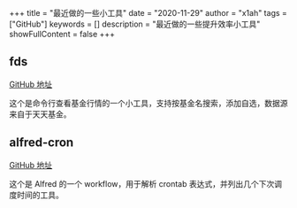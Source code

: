 +++
title = "最近做的一些小工具"
date = "2020-11-29"
author = "x1ah"
tags = ["GitHub"]
keywords = []
description = "最近做的一些提升效率小工具"
showFullContent = false
+++

## fds

[GitHub 地址](https://github.com/x1ah/fds)

这个是命令行查看基金行情的一个小工具，支持按基金名搜索，添加自选，数据源来自于天天基金。


## alfred-cron

[GitHub 地址](https://github.com/x1ah/alfred-cron)

这个是 Alfred 的一个 workflow，用于解析 crontab 表达式，并列出几个下次调度时间的工具。
